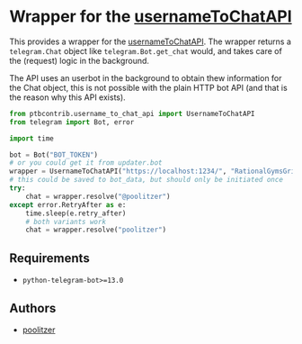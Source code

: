 # Wrapper for the [usernameToChatAPI](https://github.com/Poolitzer/usernameToChatAPI)

This provides a wrapper for the [usernameToChatAPI](https://github.com/Poolitzer/usernameToChatAPI). The wrapper returns a `telegram.Chat` object like `telegram.Bot.get_chat` would, and takes care of the (request) logic in the background.

The API uses an userbot in the background to obtain thew information for the Chat object, this is not possible with the plain HTTP bot API (and that is the reason why this API exists).
```python
from ptbcontrib.username_to_chat_api import UsernameToChatAPI
from telegram import Bot, error

import time

bot = Bot("BOT_TOKEN")
# or you could get it from updater.bot
wrapper = UsernameToChatAPI("https://localhost:1234/", "RationalGymsGripOverseas", bot)
# this could be saved to bot_data, but should only be initiated once
try:
    chat = wrapper.resolve("@poolitzer")
except error.RetryAfter as e:
    time.sleep(e.retry_after)
    # both variants work
    chat = wrapper.resolve("poolitzer")


```

## Requirements

*   `python-telegram-bot>=13.0`

## Authors

*   [poolitzer](https://github.com/poolitzer)
